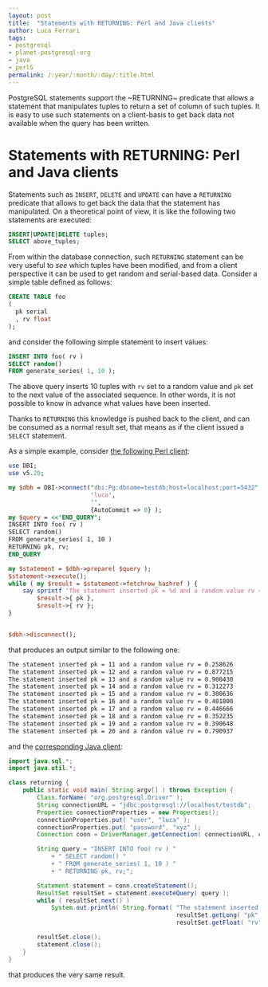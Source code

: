 ```yaml
---
layout: post
title:  "Statements with RETURNING: Perl and Java clients"
author: Luca Ferrari
tags:
- postgresql
- planet-postgresql-org
- java
- perl5
permalink: /:year/:month/:day/:title.html
---
```

PostgreSQL statements support the ~RETURNING~ predicate that allows a statement that manipulates tuples to return a set of column of such tuples. It is easy to use such statements on a client-basis to get back data not available when the query has been written.

# Statements with RETURNING: Perl and Java clients

Statements such as `INSERT`, `DELETE` and `UPDATE` can have a `RETURNING` predicate that allows to get back the data that the statement has manipulated. On a theoretical point of view, it is like the following two statements are executed:

```sql
INSERT|UPDATE|DELETE tuples;
SELECT above_tuples;
```

From within the database connection, such `RETURNING` statement can be very useful to *see* which tuples have been modified, and from a client perspective it can be used to get random and serial-based data.
Consider a simple table defined as follows:

```sql
CREATE TABLE foo
( 
  pk serial
  , rv float
);
```

and consider the following simple statement to insert values:

```sql
INSERT INTO foo( rv )
SELECT random()
FROM generate_series( 1, 10 );
```

The above query inserts 10 tuples with `rv` set to a random value and `pk` set to the next value of the associated sequence. In other words, it is not possible to know in advance what values have been inserted.

Thanks to `RETURNING` this knowledge is pushed back to the client, and can be consumed as a normal result set, that means as if the client issued a `SELECT` statement.

As a simple example, consider [the following Perl client](https://github.com/fluca1978/fluca1978-pg-utils/blob/master/examples/clients/perl/returning.pl):

```perl
use DBI;
use v5.20;

my $dbh = DBI->connect("dbi:Pg:dbname=testdb;host=localhost;port=5432",
                       'luca',
                       '',
                       {AutoCommit => 0} );
my $query = <<'END_QUERY';
INSERT INTO foo( rv )
SELECT random()
FROM generate_series( 1, 10 )
RETURNING pk, rv;
END_QUERY

my $statement = $dbh->prepare( $query );
$statement->execute();
while ( my $result = $statement->fetchrow_hashref ) {
    say sprintf 'The statement inserted pk = %d and a random value rv = %f',
        $result->{ pk },
        $result->{ rv };
}


$dbh->disconnect();
```

that produces an output similar to the following one:

```sh
The statement inserted pk = 11 and a random value rv = 0.258626
The statement inserted pk = 12 and a random value rv = 0.877215
The statement inserted pk = 13 and a random value rv = 0.900430
The statement inserted pk = 14 and a random value rv = 0.312273
The statement inserted pk = 15 and a random value rv = 0.300636
The statement inserted pk = 16 and a random value rv = 0.401800
The statement inserted pk = 17 and a random value rv = 0.446666
The statement inserted pk = 18 and a random value rv = 0.352235
The statement inserted pk = 19 and a random value rv = 0.390648
The statement inserted pk = 20 and a random value rv = 0.790937
```

and the [corresponding Java client](https://github.com/fluca1978/fluca1978-pg-utils/blob/master/examples/clients/java/returning.java):

```java
import java.sql.*;
import java.util.*;

class returning {
    public static void main( String argv[] ) throws Exception {
        Class.forName( "org.postgresql.Driver" );
        String connectionURL = "jdbc:postgresql://localhost/testdb";
        Properties connectionProperties = new Properties();
        connectionProperties.put( "user", "luca" );
        connectionProperties.put( "password", "xyz" );
        Connection conn = DriverManager.getConnection( connectionURL, connectionProperties );

        String query = "INSERT INTO foo( rv ) "
            + " SELECT random() "
            + " FROM generate_series( 1, 10 ) "
            + " RETURNING pk, rv;";

        Statement statement = conn.createStatement();
        ResultSet resultSet = statement.executeQuery( query );
        while ( resultSet.next() )
            System.out.println( String.format( "The statement inserted pk = %d and a random value rv = %f ",
                                               resultSet.getLong( "pk" ),
                                               resultSet.getFloat( "rv" ) ) );

        resultSet.close();
        statement.close();
    }
}
```

that produces the very same result.
